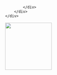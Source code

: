 <!DOCTYPE html>
<html lang="pt-br">
<head>
    <link type="text/css" rel="stylesheet" href="style.css">
    <meta charset="UTF-8">
    <meta http-equiv="X-UA-Compatible" content="IE=edge">
    <meta name="viewport" content="width=device-width, initial-scale=1.0">
    <title>Arrows Solutions</title>
</head>

<div class="branco_inf">
    <div class="azul_bebe">
        <div class="azul_medio1">
            <div class="azul_claro">
         
            </div>
        </div>
    </div>
</div>

<div id="logo">
    <img src="logo_site.png" width="150">
</div>

</html>
